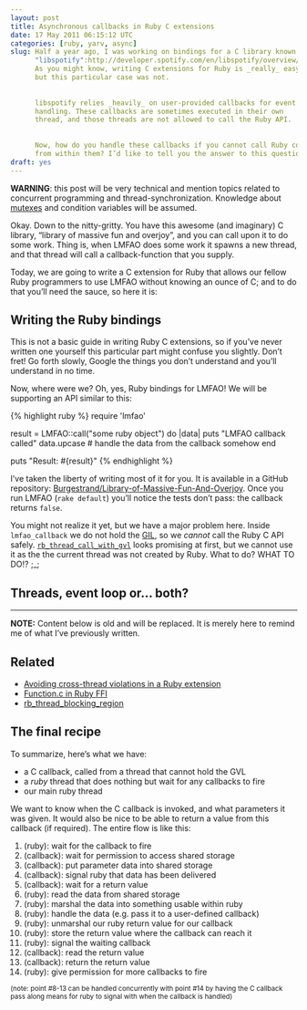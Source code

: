 ```yaml
---
layout: post
title: Asynchronous callbacks in Ruby C extensions
date: 17 May 2011 06:15:12 UTC
categories: [ruby, yarv, async]
slug: Half a year ago, I was working on bindings for a C library known as
      "libspotify":http://developer.spotify.com/en/libspotify/overview/.
      As you might know, writing C extensions for Ruby is _really_ easy,
      but this particular case was not.
      
      
      libspotify relies _heavily_ on user-provided callbacks for event
      handling. These callbacks are sometimes executed in their own
      thread, and those threads are not allowed to call the Ruby API.
      
      
      Now, how do you handle these callbacks if you cannot call Ruby code
      from within them? I’d like to tell you the answer to this question.
draft: yes
---
```



**WARNING**: this post will be very technical and mention topics related to concurrent programming and thread-synchronization. Knowledge about [mutexes](http://stackoverflow.com/questions/34524/what-is-a-mutex/34558#34558) and condition variables will be assumed.

Okay. Down to the nitty-gritty. You have this awesome (and imaginary) C library, “library of massive fun and overjoy”, and you can call upon it to do some work. Thing is, when LMFAO does some work it spawns a new thread, and that thread will call a callback-function that you supply.

Today, we are going to write a C extension for Ruby that allows our fellow Ruby programmers to use LMFAO without knowing an ounce of C; and to do that you’ll need the sauce, so here it is:

<script src="https://gist.github.com/974171.js"> </script>

## Writing the Ruby bindings
This is not a basic guide in writing Ruby C extensions, so if you’ve never written one yourself this particular part might confuse you slightly. Don’t fret! Go forth slowly, Google the things you don’t understand and you’ll understand in no time.

Now, where were we? Oh, yes, Ruby bindings for LMFAO! We will be supporting an API similar to this:


{% highlight ruby %}
require 'lmfao'

result = LMFAO::call("some ruby object") do |data|
  puts "LMFAO callback called"
  data.upcase # handle the data from the callback somehow
end

puts "Result: #{result}"
{% endhighlight %}


I’ve taken the liberty of writing most of it for you. It is available in a GitHub repository: [Burgestrand/Library-of-Massive-Fun-And-Overjoy](https://github.com/Burgestrand/Library-of-Massive-Fun-And-Overjoy/tree/problem). Once you run LMFAO (`rake default`) you’ll notice the tests don’t pass: the callback returns `false`.

You might not realize it yet, but we have a major problem here. Inside `lmfao_callback` we do not hold the [GIL](http://en.wikipedia.org/wiki/Global_Interpreter_Lock), so we *cannot* call the Ruby C API safely. [`rb_thread_call_with_gvl`](https://github.com/ruby/ruby/blob/ruby_1_9_2/thread.c#L1170) looks promising at first, but we cannot use it as the the current thread was not created by Ruby. What to do? WHAT TO DO!? ;_;

## Threads, event loop or… both?

---

**NOTE:** Content below is old and will be replaced. It is merely here to remind me of what I’ve previously written.

## Related
- [Avoiding cross-thread violations in a Ruby extension](http://stackoverflow.com/questions/3752006/how-do-i-avoid-cross-thread-violations-in-a-ruby-extension)
- [Function.c in Ruby FFI](https://github.com/ffi/ffi/blob/85e431eb13ed96d3926fbd82e2ece7f5d93156f3/ext/ffi_c/Function.c#L470)
- [rb\_thread\_blocking\_region](https://github.com/ruby/ruby/blob/4db93c3f41818261121d53214030aad6ec001ee7/thread.c#L1119)

## The final recipe
To summarize, here’s what we have:

- a C callback, called from a thread that cannot hold the GVL
- a *ruby* thread that does nothing but wait for any callbacks to fire
- our main ruby thread

We want to know when the C callback is invoked, and what parameters it was given. It would also be nice to be able to return a value from this callback (if required). The entire flow is like this:

1. (ruby): wait for the callback to fire
2. (callback): wait for permission to access shared storage
3. (callback): put parameter data into shared storage
4. (callback): signal ruby that data has been delivered
5. (callback): wait for a return value
6. (ruby): read the data from shared storage
7. (ruby): marshal the data into something usable within ruby
8. (ruby): handle the data (e.g. pass it to a user-defined callback)
9. (ruby): unmarshal our ruby return value for our callback
10. (ruby): store the return value where the callback can reach it
11. (ruby): signal the waiting callback
12. (callback): read the return value
13. (callback): return the return value
14. (ruby): give permission for more callbacks to fire

&#13;<small>(note: point #8-13 can be handled concurrently with point #14 by having the C callback pass along means for ruby to signal with when the callback is handled)</small>